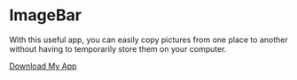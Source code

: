 # ImageBar
With this useful app, you can easily copy pictures from one place to another without having to temporarily store them on your computer.

[Download My App](https://github.com/MisterNeptun/ImageBar/releases/ImageBar.app.zip)
